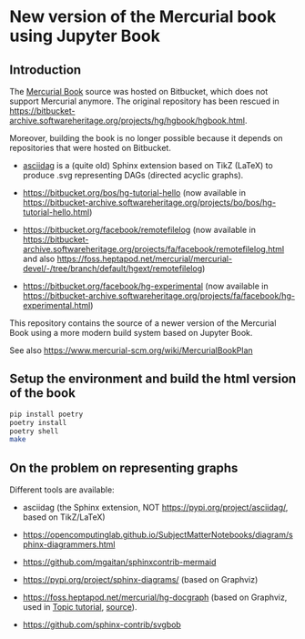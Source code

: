 # New version of the Mercurial book using Jupyter Book

## Introduction

The [Mercurial Book] source was hosted on Bitbucket, which does not support
Mercurial anymore. The original repository has been rescued in
https://bitbucket-archive.softwareheritage.org/projects/hg/hgbook/hgbook.html.

Moreover, building the book is no longer possible because it depends on
repositories that were hosted on Bitbucket.

- [asciidag](https://bitbucket-archive.softwareheritage.org/projects/ma/Mathiasdm/asciidag.html)
  is a (quite old) Sphinx extension based on TikZ (LaTeX) to produce .svg
  representing DAGs (directed acyclic graphs).

- https://bitbucket.org/bos/hg-tutorial-hello (now available in
  https://bitbucket-archive.softwareheritage.org/projects/bo/bos/hg-tutorial-hello.html)

- https://bitbucket.org/facebook/remotefilelog (now available in
  https://bitbucket-archive.softwareheritage.org/projects/fa/facebook/remotefilelog.html
  and also
  https://foss.heptapod.net/mercurial/mercurial-devel/-/tree/branch/default/hgext/remotefilelog)

- https://bitbucket.org/facebook/hg-experimental (now available in
  https://bitbucket-archive.softwareheritage.org/projects/fa/facebook/hg-experimental.html)

This repository contains the source of a newer version of the Mercurial Book using
a more modern build system based on Jupyter Book.

See also https://www.mercurial-scm.org/wiki/MercurialBookPlan

## Setup the environment and build the html version of the book

```bash
pip install poetry
poetry install
poetry shell
make
```

## On the problem on representing graphs

Different tools are available:

- asciidag (the Sphinx extension, NOT https://pypi.org/project/asciidag/, based on
  TikZ/LaTeX)

- https://opencomputinglab.github.io/SubjectMatterNotebooks/diagram/sphinx-diagrammers.html

- https://github.com/mgaitan/sphinxcontrib-mermaid

- https://pypi.org/project/sphinx-diagrams/ (based on Graphviz)

- https://foss.heptapod.net/mercurial/hg-docgraph (based on Graphviz, used in
  [Topic tutorial](https://www.mercurial-scm.org/doc/evolution/tutorials/topic-tutorial.html),
  [source](https://foss.heptapod.net/mercurial/evolve/-/blob/branch/default/tests/test-topic-tutorial.t)).

- https://github.com/sphinx-contrib/svgbob

[mercurial book]: https://book.mercurial-scm.org/
